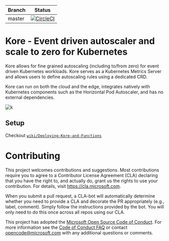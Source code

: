 | Branch | Status |
|--------|--------|
| master |[![CircleCI](https://circleci.com/gh/Azure/Kore.svg?style=svg&circle-token=1c70b5074bceb569aa5e4ac9a1b43836ffe25f54)](https://circleci.com/gh/Azure/Kore)|

# Kore -  Event driven autoscaler and scale to zero for Kubernetes

Kore allows for fine grained autoscaling (including to/from zero) for event driven Kubernetes workloads.
Kore serves as a Kubernetes Metrics Server and allows users to define autoscaling rules using a dedicated CRD.

Kore can run on both the cloud and the edge, integrates natively with Kubernetes components such as the Horizontal Pod Autoscaler, and has no external dependencies.

![k](https://user-images.githubusercontent.com/645740/51940231-46cf5380-23c6-11e9-9433-39cdd4055b4c.gif)

## Setup

Checkout [`wiki/Deploying-Kore-and-Functions`](https://github.com/Azure/Kore/wiki/Deploying-Kore-and-Functions)

# Contributing

This project welcomes contributions and suggestions.  Most contributions require you to agree to a
Contributor License Agreement (CLA) declaring that you have the right to, and actually do, grant us
the rights to use your contribution. For details, visit https://cla.microsoft.com.

When you submit a pull request, a CLA-bot will automatically determine whether you need to provide
a CLA and decorate the PR appropriately (e.g., label, comment). Simply follow the instructions
provided by the bot. You will only need to do this once across all repos using our CLA.

This project has adopted the [Microsoft Open Source Code of Conduct](https://opensource.microsoft.com/codeofconduct/).
For more information see the [Code of Conduct FAQ](https://opensource.microsoft.com/codeofconduct/faq/) or
contact [opencode@microsoft.com](mailto:opencode@microsoft.com) with any additional questions or comments.
